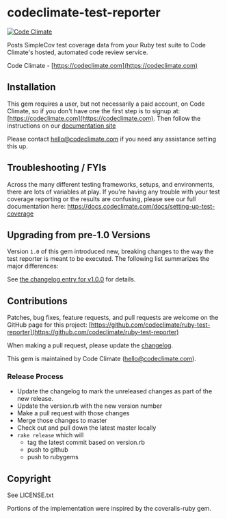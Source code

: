 # codeclimate-test-reporter

[![Code Climate](https://codeclimate.com/github/codeclimate/ruby-test-reporter/badges/gpa.svg)](https://codeclimate.com/github/codeclimate/ruby-test-reporter)

Posts SimpleCov test coverage data from your Ruby test suite to Code Climate's
hosted, automated code review service.

Code Climate - [https://codeclimate.com](https://codeclimate.com)

## Installation

This gem requires a user, but not necessarily a paid account, on Code Climate,
so if you don't have one the first step is to signup at:
[https://codeclimate.com](https://codeclimate.com). Then follow the
instructions on our [documentation site](https://docs.codeclimate.com/docs/ruby)

Please contact hello@codeclimate.com if you need any assistance setting this up.

## Troubleshooting / FYIs

Across the many different testing frameworks, setups, and environments, there
are lots of variables at play. If you're having any trouble with your test
coverage reporting or the results are confusing, please see our full
documentation here: https://docs.codeclimate.com/docs/setting-up-test-coverage

## Upgrading from pre-1.0 Versions

Version `1.0` of this gem introduced new, breaking changes to the way the
test reporter is meant to be executed. The following list summarizes the major
differences:

See [the changelog entry for v1.0.0](CHANGELOG.md#v100-2016-11-03) for details.

## Contributions

Patches, bug fixes, feature requests, and pull requests are welcome on the
GitHub page for this project:
[https://github.com/codeclimate/ruby-test-reporter](https://github.com/codeclimate/ruby-test-reporter)

When making a pull request, please update the [changelog](CHANGELOG.md).

This gem is maintained by Code Climate (hello@codeclimate.com).

### Release Process

* Update the changelog to mark the unreleased changes as part of the new release.
* Update the version.rb with the new version number
* Make a pull request with those changes
* Merge those changes to master
* Check out and pull down the latest master locally
* `rake release` which will
  * tag the latest commit based on version.rb
  * push to github
  * push to rubygems

## Copyright

See LICENSE.txt

Portions of the implementation were inspired by the coveralls-ruby gem.
